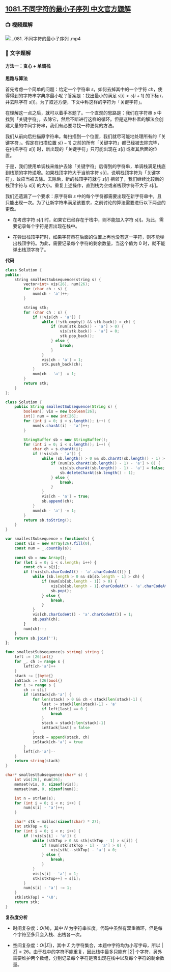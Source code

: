 ## [1081.不同字符的最小子序列 中文官方题解](https://leetcode.cn/problems/smallest-subsequence-of-distinct-characters/solutions/100000/bu-tong-zi-fu-de-zui-xiao-zi-xu-lie-by-l-5qyk)

### 📺 视频题解  
![...081. 不同字符的最小子序列 .mp4](80f8a567-14de-4568-81b6-d23a6d676eef)

### 📖 文字题解
#### 方法一：贪心 + 单调栈

**思路与算法**

首先考虑一个简单的问题：给定一个字符串 $s$，如何去掉其中的一个字符 $\textit{ch}$，使得得到的字符串字典序最小呢？答案是：找出最小的满足 $s[i]>s[i+1]$ 的下标 $i$，并去除字符 $s[i]$。为了叙述方便，下文中称这样的字符为「关键字符」。

在理解这一点之后，就可以着手本题了。一个直观的思路是：我们在字符串 $s$ 中找到「关键字符」，去除它，然后不断进行这样的循环。但是这种朴素的解法会创建大量的中间字符串，我们有必要寻找一种更优的方法。

我们从前向后扫描原字符串。每扫描到一个位置，我们就尽可能地处理所有的「关键字符」。假定在扫描位置 $s[i-1]$ 之前的所有「关键字符」都已经被去除完毕，在扫描字符 $s[i]$ 时，新出现的「关键字符」只可能出现在 $s[i]$ 或者其后面的位置。

于是，我们使用单调栈来维护去除「关键字符」后得到的字符串，单调栈满足栈底到栈顶的字符递增。如果栈顶字符大于当前字符 $s[i]$，说明栈顶字符为「关键字符」，故应当被去除。去除后，新的栈顶字符就与 $s[i]$ 相邻了，我们继续比较新的栈顶字符与 $s[i]$ 的大小。重复上述操作，直到栈为空或者栈顶字符不大于 $s[i]$。

我们还遗漏了一个要求：原字符串 $s$ 中的每个字符都需要出现在新字符串中，且只能出现一次。为了让新字符串满足该要求，之前讨论的算法需要进行以下两点的更改。

- 在考虑字符 $s[i]$ 时，如果它已经存在于栈中，则不能加入字符 $s[i]$。为此，需要记录每个字符是否出现在栈中。

- 在弹出栈顶字符时，如果字符串在后面的位置上再也没有这一字符，则不能弹出栈顶字符。为此，需要记录每个字符的剩余数量，当这个值为 $0$ 时，就不能弹出栈顶字符了。

**代码**

```C++ [sol1-C++]
class Solution {
public:
    string smallestSubsequence(string s) {
        vector<int> vis(26), num(26);
        for (char ch : s) {
            num[ch - 'a']++;
        }

        string stk;
        for (char ch : s) {
            if (!vis[ch - 'a']) {
                while (!stk.empty() && stk.back() > ch) {
                    if (num[stk.back() - 'a'] > 0) {
                        vis[stk.back() - 'a'] = 0;
                        stk.pop_back();
                    } else {
                        break;
                    }
                }
                vis[ch - 'a'] = 1;
                stk.push_back(ch);
            }
            num[ch - 'a'] -= 1;
        }
        return stk;
    }
};
```

```Java [sol1-Java]
class Solution {
    public String smallestSubsequence(String s) {
        boolean[] vis = new boolean[26];
        int[] num = new int[26];
        for (int i = 0; i < s.length(); i++) {
            num[s.charAt(i) - 'a']++;
        }

        StringBuffer sb = new StringBuffer();
        for (int i = 0; i < s.length(); i++) {
            char ch = s.charAt(i);
            if (!vis[ch - 'a']) {
                while (sb.length() > 0 && sb.charAt(sb.length() - 1) > ch) {
                    if (num[sb.charAt(sb.length() - 1) - 'a'] > 0) {
                        vis[sb.charAt(sb.length() - 1) - 'a'] = false;
                        sb.deleteCharAt(sb.length() - 1);
                    } else {
                        break;
                    }
                }
                vis[ch - 'a'] = true;
                sb.append(ch);
            }
            num[ch - 'a'] -= 1;
        }
        return sb.toString();
    }
}
```

```JavaScript [sol1-JavaScript]
var smallestSubsequence = function(s) {
    const vis = new Array(26).fill(0);
    const num = _.countBy(s);
    
    const sb = new Array();
    for (let i = 0; i < s.length; i++) {
        const ch = s[i];
        if (!vis[ch.charCodeAt() - 'a'.charCodeAt()]) {
            while (sb.length > 0 && sb[sb.length - 1] > ch) {
                if (num[sb[sb.length - 1]] > 0) {
                    vis[sb[sb.length - 1].charCodeAt() - 'a'.charCodeAt()] = 0;
                    sb.pop();
                } else {
                    break;
                }
            }
            vis[ch.charCodeAt() - 'a'.charCodeAt()] = 1;
            sb.push(ch);
        }
        num[ch]--;
    }
    return sb.join('');
};
```

```Go [sol1-Golang]
func smallestSubsequence(s string) string {
    left := [26]int{}
    for _, ch := range s {
        left[ch-'a']++
    }
    stack := []byte{}
    inStack := [26]bool{}
    for i := range s {
        ch := s[i]
        if !inStack[ch-'a'] {
            for len(stack) > 0 && ch < stack[len(stack)-1] {
                last := stack[len(stack)-1] - 'a'
                if left[last] == 0 {
                    break
                }
                stack = stack[:len(stack)-1]
                inStack[last] = false
            }
            stack = append(stack, ch)
            inStack[ch-'a'] = true
        }
        left[ch-'a']--
    }
    return string(stack)
}
```

```C [sol1-C]
char* smallestSubsequence(char* s) {
    int vis[26], num[26];
    memset(vis, 0, sizeof(vis));
    memset(num, 0, sizeof(num));

    int n = strlen(s);
    for (int i = 0; i < n; i++) {
        num[s[i] - 'a']++;
    }

    char* stk = malloc(sizeof(char) * 27);
    int stkTop = 0;
    for (int i = 0; i < n; i++) {
        if (!vis[s[i] - 'a']) {
            while (stkTop > 0 && stk[stkTop - 1] > s[i]) {
                if (num[stk[stkTop - 1] - 'a'] > 0) {
                    vis[stk[--stkTop] - 'a'] = 0;
                } else {
                    break;
                }
            }
            vis[s[i] - 'a'] = 1;
            stk[stkTop++] = s[i];
        }
        num[s[i] - 'a'] -= 1;
    }
    stk[stkTop] = '\0';
    return stk;
}
```

**复杂度分析**

- 时间复杂度：$O(N)$，其中 $N$ 为字符串长度。代码中虽然有双重循环，但是每个字符至多只会入栈、出栈各一次。

- 空间复杂度：$O(|\Sigma|)$，其中 $\Sigma$ 为字符集合，本题中字符均为小写字母，所以 $|\Sigma|=26$。由于栈中的字符不能重复，因此栈中最多只能有 $|\Sigma|$ 个字符，另外需要维护两个数组，分别记录每个字符是否出现在栈中以及每个字符的剩余数量。